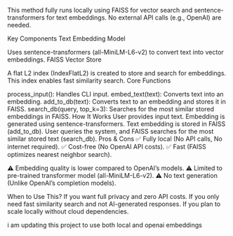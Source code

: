 This method fully runs locally using FAISS for vector search and sentence-transformers for text embeddings. No external API calls (e.g., OpenAI) are needed.

Key Components
Text Embedding Model

Uses sentence-transformers (all-MiniLM-L6-v2) to convert text into vector embeddings.
FAISS Vector Store

A flat L2 index (IndexFlatL2) is created to store and search for embeddings.
This index enables fast similarity search.
Core Functions

process_input(): Handles CLI input.
embed_text(text): Converts text into an embedding.
add_to_db(text): Converts text to an embedding and stores it in FAISS.
search_db(query, top_k=3): Searches for the most similar stored embeddings in FAISS.
How It Works
User provides input text.
Embedding is generated using sentence-transformers.
Text embedding is stored in FAISS (add_to_db).
User queries the system, and FAISS searches for the most similar stored text (search_db).
Pros & Cons
✅ Fully local (No API calls, No internet required).
✅ Cost-free (No OpenAI API costs).
✅ Fast (FAISS optimizes nearest neighbor search).

⚠️ Embedding quality is lower compared to OpenAI’s models.
⚠️ Limited to pre-trained transformer model (all-MiniLM-L6-v2).
⚠️ No text generation (Unlike OpenAI’s completion models).

When to Use This?
If you want full privacy and zero API costs.
If you only need fast similarity search and not AI-generated responses.
If you plan to scale locally without cloud dependencies.


i am updating this project to use both local and openai embeddings